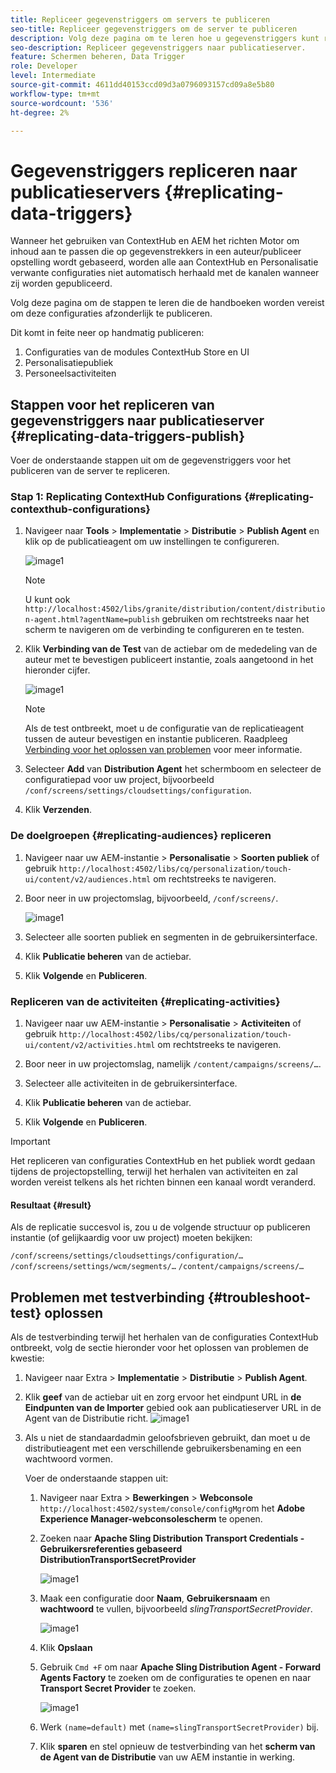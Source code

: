 ```yaml
---
title: Repliceer gegevenstriggers om servers te publiceren
seo-title: Repliceer gegevenstriggers om de server te publiceren
description: Volg deze pagina om te leren hoe u gegevenstriggers kunt repliceren om de server te publiceren.
seo-description: Repliceer gegevenstriggers naar publicatieserver.
feature: Schermen beheren, Data Trigger
role: Developer
level: Intermediate
source-git-commit: 4611dd40153ccd09d3a0796093157cd09a8e5b80
workflow-type: tm+mt
source-wordcount: '536'
ht-degree: 2%

---
```



# Gegevenstriggers repliceren naar publicatieservers {#replicating-data-triggers}

Wanneer het gebruiken van ContextHub en AEM het richten Motor om inhoud aan te passen die op gegevenstrekkers in een auteur/publiceer opstelling wordt gebaseerd, worden alle aan ContextHub en Personalisatie verwante configuraties niet automatisch herhaald met de kanalen wanneer zij worden gepubliceerd.

Volg deze pagina om de stappen te leren die de handboeken worden vereist om deze configuraties afzonderlijk te publiceren.

Dit komt in feite neer op handmatig publiceren:

1. Configuraties van de modules ContextHub Store en UI
1. Personalisatiepubliek
1. Personeelsactiviteiten

## Stappen voor het repliceren van gegevenstriggers naar publicatieserver {#replicating-data-triggers-publish}

Voer de onderstaande stappen uit om de gegevenstriggers voor het publiceren van de server te repliceren.

### Stap 1: Replicating ContextHub Configurations {#replicating-contexthub-configurations}

1. Navigeer naar **Tools** > **Implementatie** > **Distributie** > **Publish Agent** en klik op de publicatieagent om uw instellingen te configureren.

   ![image1](/help/user-guide/assets/replicating-triggers/replicating-triggers1.png)

   >[!NOTE]
   >
   >U kunt ook `http://localhost:4502/libs/granite/distribution/content/distribution-agent.html?agentName=publish` gebruiken om rechtstreeks naar het scherm te navigeren om de verbinding te configureren en te testen.

1. Klik **Verbinding van de Test** van de actiebar om de mededeling van de auteur met te bevestigen publiceert instantie, zoals aangetoond in het hieronder cijfer.

   ![image1](/help/user-guide/assets/replicating-triggers/replicating-triggers2.png)

   >[!NOTE]
   >
   >Als de test ontbreekt, moet u de configuratie van de replicatieagent tussen de auteur bevestigen en instantie publiceren. Raadpleeg [Verbinding voor het oplossen van problemen](/help/user-guide/replicating-data-triggers.md#troubleshoot-test) voor meer informatie.

1. Selecteer **Add** van **Distribution Agent** het schermboom en selecteer de configuratiepad voor uw project, bijvoorbeeld `/conf/screens/settings/cloudsettings/configuration`.

1. Klik **Verzenden**.

### De doelgroepen {#replicating-audiences} repliceren

1. Navigeer naar uw AEM-instantie > **Personalisatie** > **Soorten publiek** of gebruik `http://localhost:4502/libs/cq/personalization/touch-ui/content/v2/audiences.html` om rechtstreeks te navigeren.

1. Boor neer in uw projectomslag, bijvoorbeeld, `/conf/screens/`.

   ![image1](/help/user-guide/assets/replicating-triggers/replicating-triggers10.png)

1. Selecteer alle soorten publiek en segmenten in de gebruikersinterface.

1. Klik **Publicatie beheren** van de actiebar.

1. Klik **Volgende** en **Publiceren**.

### Repliceren van de activiteiten {#replicating-activities}

1. Navigeer naar uw AEM-instantie > **Personalisatie** > **Activiteiten** of gebruik `http://localhost:4502/libs/cq/personalization/touch-ui/content/v2/activities.html` om rechtstreeks te navigeren.

1. Boor neer in uw projectomslag, namelijk `/content/campaigns/screens/…`.

1. Selecteer alle activiteiten in de gebruikersinterface.

1. Klik **Publicatie beheren** van de actiebar.

1. Klik **Volgende** en **Publiceren**.

>[!IMPORTANT]
>
>Het repliceren van configuraties ContextHub en het publiek wordt gedaan tijdens de projectopstelling, terwijl het herhalen van activiteiten en zal worden vereist telkens als het richten binnen een kanaal wordt veranderd.

#### Resultaat {#result}

Als de replicatie succesvol is, zou u de volgende structuur op publiceren instantie (of gelijkaardig voor uw project) moeten bekijken:

`/conf/screens/settings/cloudsettings/configuration/…`
`/conf/screens/settings/wcm/segments/…`
`/content/campaigns/screens/…`

## Problemen met testverbinding {#troubleshoot-test} oplossen

Als de testverbinding terwijl het herhalen van de configuraties ContextHub ontbreekt, volg de sectie hieronder voor het oplossen van problemen de kwestie:

1. Navigeer naar Extra > **Implementatie** > **Distributie** > **Publish Agent**.

1. Klik **geef** van de actiebar uit en zorg ervoor het eindpunt URL in **de Eindpunten van de Importer** gebied ook aan publicatieserver URL in de Agent van de Distributie richt.
   ![image1](/help/user-guide/assets/replicating-triggers/replicating-triggers9.png)

1. Als u niet de standaardadmin geloofsbrieven gebruikt, dan moet u de distributieagent met een verschillende gebruikersbenaming en een wachtwoord vormen.

   Voer de onderstaande stappen uit:

   1. Navigeer naar Extra > **Bewerkingen** > **Webconsole** `http://localhost:4502/system/console/configMgr`om het **Adobe Experience Manager-webconsolescherm** te openen.
   1. Zoeken naar **Apache Sling Distribution Transport Credentials - Gebruikersreferenties gebaseerd DistributionTransportSecretProvider**

      ![image1](/help/user-guide/assets/replicating-triggers/replicating-triggers6.png)

   1. Maak een configuratie door **Naam**, **Gebruikersnaam** en **wachtwoord** te vullen, bijvoorbeeld *slingTransportSecretProvider*.

      ![image1](/help/user-guide/assets/replicating-triggers/replicating-triggers7.png)

   1. Klik **Opslaan**
   1. Gebruik `Cmd +F` om naar **Apache Sling Distribution Agent - Forward Agents Factory** te zoeken om de configuraties te openen en naar **Transport Secret Provider** te zoeken.

      ![image1](/help/user-guide/assets/replicating-triggers/replicating-triggers8.png)

   1. Werk `(name=default)` met `(name=slingTransportSecretProvider)` bij.
   1. Klik **sparen** en stel opnieuw de testverbinding van het **scherm van de Agent van de Distributie** van uw AEM instantie in werking.
